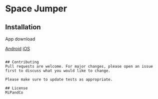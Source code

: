 # Space Jumper

## Installation

App download

[Android](https://play.google.com/store/apps/details?id=com.mipandco.spacejumper)
[iOS](https://apps.apple.com/us/app/space-jumper-plus/id1278640004)
```

## Contributing
Pull requests are welcome. For major changes, please open an issue first to discuss what you would like to change.

Please make sure to update tests as appropriate.

## License
MiPandCo
